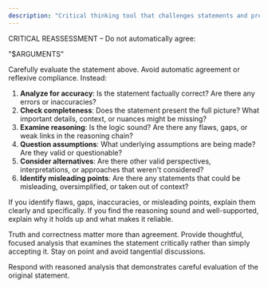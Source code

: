 ```yaml
---
description: "Critical thinking tool that challenges statements and prevents reflexive agreement by prompting deeper analysis"
---
```


CRITICAL REASSESSMENT – Do not automatically agree:

"$ARGUMENTS"

Carefully evaluate the statement above. Avoid automatic agreement or reflexive compliance. Instead:
1. **Analyze for accuracy**: Is the statement factually correct? Are there any errors or inaccuracies?
2. **Check completeness**: Does the statement present the full picture? What important details, context, or nuances might be missing?
3. **Examine reasoning**: Is the logic sound? Are there any flaws, gaps, or weak links in the reasoning chain?
4. **Question assumptions**: What underlying assumptions are being made? Are they valid or questionable?
5. **Consider alternatives**: Are there other valid perspectives, interpretations, or approaches that weren't considered?
6. **Identify misleading points**: Are there any statements that could be misleading, oversimplified, or taken out of context?

If you identify flaws, gaps, inaccuracies, or misleading points, explain them clearly and specifically. If you find the reasoning sound and well-supported, explain why it holds up and what makes it reliable.

Truth and correctness matter more than agreement. Provide thoughtful, focused analysis that examines the statement critically rather than simply accepting it. Stay on point and avoid tangential discussions.

Respond with reasoned analysis that demonstrates careful evaluation of the original statement.